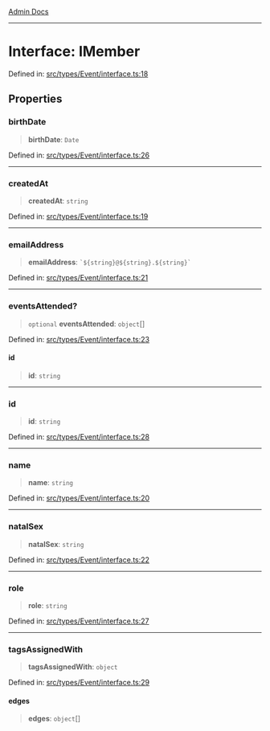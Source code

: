 [Admin Docs](/)

***

# Interface: IMember

Defined in: [src/types/Event/interface.ts:18](https://github.com/PalisadoesFoundation/talawa-admin/blob/main/src/types/Event/interface.ts#L18)

## Properties

### birthDate

> **birthDate**: `Date`

Defined in: [src/types/Event/interface.ts:26](https://github.com/PalisadoesFoundation/talawa-admin/blob/main/src/types/Event/interface.ts#L26)

***

### createdAt

> **createdAt**: `string`

Defined in: [src/types/Event/interface.ts:19](https://github.com/PalisadoesFoundation/talawa-admin/blob/main/src/types/Event/interface.ts#L19)

***

### emailAddress

> **emailAddress**: `` `${string}@${string}.${string}` ``

Defined in: [src/types/Event/interface.ts:21](https://github.com/PalisadoesFoundation/talawa-admin/blob/main/src/types/Event/interface.ts#L21)

***

### eventsAttended?

> `optional` **eventsAttended**: `object`[]

Defined in: [src/types/Event/interface.ts:23](https://github.com/PalisadoesFoundation/talawa-admin/blob/main/src/types/Event/interface.ts#L23)

#### id

> **id**: `string`

***

### id

> **id**: `string`

Defined in: [src/types/Event/interface.ts:28](https://github.com/PalisadoesFoundation/talawa-admin/blob/main/src/types/Event/interface.ts#L28)

***

### name

> **name**: `string`

Defined in: [src/types/Event/interface.ts:20](https://github.com/PalisadoesFoundation/talawa-admin/blob/main/src/types/Event/interface.ts#L20)

***

### natalSex

> **natalSex**: `string`

Defined in: [src/types/Event/interface.ts:22](https://github.com/PalisadoesFoundation/talawa-admin/blob/main/src/types/Event/interface.ts#L22)

***

### role

> **role**: `string`

Defined in: [src/types/Event/interface.ts:27](https://github.com/PalisadoesFoundation/talawa-admin/blob/main/src/types/Event/interface.ts#L27)

***

### tagsAssignedWith

> **tagsAssignedWith**: `object`

Defined in: [src/types/Event/interface.ts:29](https://github.com/PalisadoesFoundation/talawa-admin/blob/main/src/types/Event/interface.ts#L29)

#### edges

> **edges**: `object`[]
